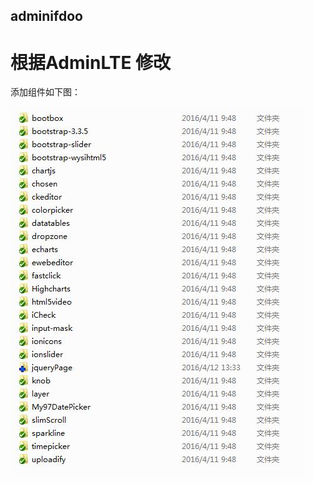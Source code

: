## adminifdoo

# 根据AdminLTE 修改

添加组件如下图：

![image](https://github.com/FrankRaoly/adminifdoo/raw/master/images/lib.jpg)
